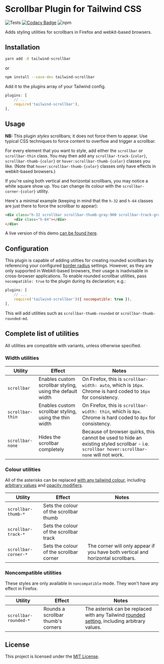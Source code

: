# Scrollbar Plugin for Tailwind CSS
![Tests](https://github.com/adoxography/tailwind-scrollbar/workflows/Tests/badge.svg)
[![Codacy Badge](https://app.codacy.com/project/badge/Grade/af892fe4afc048c4860462c5fc736675)](https://www.codacy.com/gh/adoxography/tailwind-scrollbar/dashboard?utm_source=github.com&amp;utm_medium=referral&amp;utm_content=adoxography/tailwind-scrollbar&amp;utm_campaign=Badge_Grade)
![npm](https://img.shields.io/npm/dt/tailwind-scrollbar)

Adds styling utilities for scrollbars in Firefox and webkit-based browsers.

## Installation

```bash
yarn add -D tailwind-scrollbar
```
or
```bash
npm install --save-dev tailwind-scrollbar
```

Add it to the plugins array of your Tailwind config.

```js
plugins: [
    // ...
    require('tailwind-scrollbar'),
],
```

## Usage

**NB:** This plugin *styles* scrollbars; it does not force them to appear. Use typical CSS techniques to force content to overflow and trigger a scrollbar.

For every element that you want to style, add either the `scrollbar` or `scrollbar-thin` class. You may then add any `scrollbar-track-{color}`, `scrollbar-thumb-{color}` or `hover:scrollbar-thumb-{color}` classes you like. (Note that `hover:scrollbar-thumb-{color}` classes only have effects in webkit-based browsers.)

If you're using both vertical and horizontal scrollbars, you may notice a white square show up. You can change its colour with the `scrollbar-corner-{color}` utility.

Here's a minimal example (keeping in mind that the `h-32` and `h-64` classes are just there to force the scrollbar to appear):

```html
<div class="h-32 scrollbar scrollbar-thumb-gray-900 scrollbar-track-gray-100">
    <div class="h-64"></div>
</div>
```

A live version of this demo [can be found here](https://tailwind-scrollbar-example.adoxography.repl.co/).

## Configuration

This plugin is capable of adding utilties for creating rounded scrollbars by referencing your configured [border radius](https://tailwindcss.com/docs/border-radius#customizing) settings. However, as they are only supported in Webkit-based browsers, their usage is inadvisable in cross-browser applications. To enable rounded scrollbar utilities, pass `nocompatible: true` to the plugin during its declaration; e.g.:

```js
plugins: [
    // ...
    require('tailwind-scrollbar')({ nocompatible: true }),
],
```

This will add utilities such as `scrollbar-thumb-rounded` or `scrollbar-thumb-rounded-md`.

## Complete list of utilities
All utilities are compatible with variants, unless otherwise specified.

### Width utilities
| Utility     | Effect | Notes |
|-------------|--------|-------|
| `scrollbar` | Enables custom scrollbar styling, using the default width | On Firefox, this is `scrollbar-width: auto`, which is `16px`. Chrome is hard coded to `16px` for consistency. |
| `scrollbar-thin` | Enables custom scrollbar styling, using the thin width | On Firefox, this is `scrollbar-width: thin`, which is `8px`. Chrome is hard coded to `8px` for consistency. |
| `scrollbar-none` | Hides the scrollbar completely | Because of browser quirks, this cannot be used to hide an existing styled scrollbar - i.e. `scrollbar hover:scrollbar-none` will not work. |

### Colour utilities
All of the asterisks can be replaced [with any tailwind colour](https://tailwindcss.com/docs/customizing-colors#using-custom-colors), including [arbitrary values](https://tailwindcss.com/docs/adding-custom-styles#using-arbitrary-values) and [opacity modifiers](https://tailwindcss.com/docs/background-color#changing-the-opacity).

| Utility     | Effect | Notes |
|-------------|--------|-------|
| `scrollbar-thumb-*` | Sets the colour of the scrollbar thumb | |
| `scrollbar-track-*` | Sets the colour of the scrollbar track | |
| `scrollbar-corner-*` | Sets the colour of the scrollbar corner | The corner will only appear if you have both vertical and horizontal scrollbars. |

### Noncompatible utilities
These styles are only available in `noncompatible` mode. They won't have any effect in Firefox.

| Utility     | Effect | Notes |
|-------------|--------|-------|
| `scrollbar-rounded-*` | Rounds a scrollbar thumb's corners | The asterisk can be replaced with any Tailwind [rounded setting](https://tailwindcss.com/docs/border-radius#using-custom-values), including arbitrary values. |

## License

This project is licensed under the [MIT License](/LICENSE).
